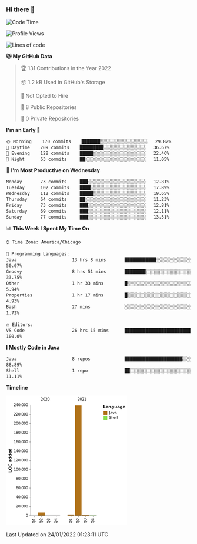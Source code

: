 ### Hi there 👋


<!--START_SECTION:waka-->
![Code Time](http://img.shields.io/badge/Code%20Time-1%2C998%20hrs%2057%20mins-blue)

![Profile Views](http://img.shields.io/badge/Profile%20Views-0-blue)

![Lines of code](https://img.shields.io/badge/From%20Hello%20World%20I%27ve%20Written-249%20Thousand%20lines%20of%20code-blue)

**🐱 My GitHub Data** 

> 🏆 131 Contributions in the Year 2022
 > 
> 📦 1.2 kB Used in GitHub's Storage 
 > 
> 🚫 Not Opted to Hire
 > 
> 📜 8 Public Repositories 
 > 
> 🔑 0 Private Repositories  
 > 
**I'm an Early 🐤** 

```text
🌞 Morning    170 commits    ███████░░░░░░░░░░░░░░░░░░   29.82% 
🌆 Daytime    209 commits    █████████░░░░░░░░░░░░░░░░   36.67% 
🌃 Evening    128 commits    █████░░░░░░░░░░░░░░░░░░░░   22.46% 
🌙 Night      63 commits     ██░░░░░░░░░░░░░░░░░░░░░░░   11.05%

```
📅 **I'm Most Productive on Wednesday** 

```text
Monday       73 commits     ███░░░░░░░░░░░░░░░░░░░░░░   12.81% 
Tuesday      102 commits    ████░░░░░░░░░░░░░░░░░░░░░   17.89% 
Wednesday    112 commits    █████░░░░░░░░░░░░░░░░░░░░   19.65% 
Thursday     64 commits     ██░░░░░░░░░░░░░░░░░░░░░░░   11.23% 
Friday       73 commits     ███░░░░░░░░░░░░░░░░░░░░░░   12.81% 
Saturday     69 commits     ███░░░░░░░░░░░░░░░░░░░░░░   12.11% 
Sunday       77 commits     ███░░░░░░░░░░░░░░░░░░░░░░   13.51%

```


📊 **This Week I Spent My Time On** 

```text
⌚︎ Time Zone: America/Chicago

💬 Programming Languages: 
Java                     13 hrs 8 mins       ████████████░░░░░░░░░░░░░   50.07% 
Groovy                   8 hrs 51 mins       ████████░░░░░░░░░░░░░░░░░   33.75% 
Other                    1 hr 33 mins        █░░░░░░░░░░░░░░░░░░░░░░░░   5.94% 
Properties               1 hr 17 mins        █░░░░░░░░░░░░░░░░░░░░░░░░   4.93% 
Bash                     27 mins             ░░░░░░░░░░░░░░░░░░░░░░░░░   1.72%

🔥 Editors: 
VS Code                  26 hrs 15 mins      █████████████████████████   100.0%

```

**I Mostly Code in Java** 

```text
Java                     8 repos             ██████████████████████░░░   88.89% 
Shell                    1 repo              ██░░░░░░░░░░░░░░░░░░░░░░░   11.11%

```


**Timeline**

![Chart not found](https://raw.githubusercontent.com/powercasgamer/powercasgamer/master/charts/bar_graph.png) 


 Last Updated on 24/01/2022 01:23:11 UTC
<!--END_SECTION:waka-->
